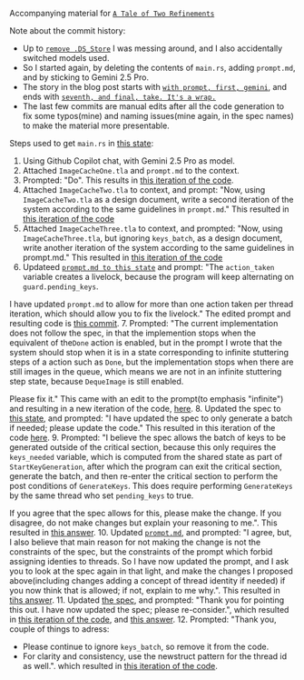 Accompanying material for [`A Tale of Two Refinements`](https://medium.com/@polyglot_factotum/a-tale-of-two-refinements-f6cdb2a3e4d8)


Note about the commit history:

- Up to [`remove .DS_Store`](https://github.com/gterzian/_refinement/commit/af8eb1eda5f2a4f3868edfd5718254452b7a6c6a)
  I was messing around, and I also accidentally switched models used.
- So I started again, by deleting the contents of `main.rs`, adding `prompt.md`, and by sticking to Gemini 2.5 Pro.
- The story in the blog post starts with [`with prompt, first, gemini`](https://github.com/gterzian/_refinement/commit/4874109e8dcdba9605f35283ce85c497629bfa5a), and ends with [`seventh, and final, take. It's a wrap.`](https://github.com/gterzian/_refinement/commit/68666036d233045e885907f299d45c30ab10093e)
- The last few commits are manual edits after all the code generation to fix some typos(mine) and naming issues(mine again, in the spec names) to make the material more presentable. 

Steps used to get `main.rs` in [this state](https://github.com/gterzian/_refinement/blob/68666036d233045e885907f299d45c30ab10093e/src/main.rs):

1. Using Github Copilot chat, with Gemini 2.5 Pro as model.
2. Attached `ImageCacheOne.tla` and `prompt.md` to the context.
3. Prompted: "Do". This results in [this iteration of the code](https://github.com/gterzian/_refinement/commit/4874109e8dcdba9605f35283ce85c497629bfa5a).
4. Attached `ImageCacheTwo.tla` to context, and prompt: "Now, using `ImageCacheTwo.tla` as a design document, write a second iteration of the system according to the same guidelines in `prompt.md`." This resulted in [this iteration of the code](https://github.com/gterzian/_refinement/commit/967a57bb7d5738df9b9acd9bb1fc208055dd74ce)
5. Attached `ImageCacheThree.tla` to context, and prompted: "Now, using `ImageCacheThree.tla`, but ignoring `keys_batch`, as a design document, write another iteration of the system according to the same guidelines in prompt.md." This resulted in [this iteration of the code](https://github.com/gterzian/_refinement/commit/de75ed47337ef1ed1fe269938da86b39eec8fefd)
6. Updateed [`prompt.md to this state`](https://github.com/gterzian/_refinement/commit/0ad3527f2e6f007720dd6e5c86c4af8fb10b672e) and prompt: "The `action_taken` variable creates a livelock, because the program will keep alternating  on `guard.pending_keys`. 

I have updated `prompt.md` to allow for more than one action taken per thread iteration, which should allow you to fix the livelock." The edited prompt and resulting code is [this commit](https://github.com/gterzian/_refinement/commit/0ad3527f2e6f007720dd6e5c86c4af8fb10b672e).
7. Prompted: "The current implementation does not follow the spec, in that the implemention stops when the  equivalent of the`Done` action is enabled, but in the prompt I wrote that the system should stop when it is in a state corresponding to infinite stuttering steps of a action such as `Done`, but the implementation stops when there are still images in the queue, which means we are not in an infinite stuttering step state, because `DequeImage` is still enabled. 

Please fix it." This came with an edit to the prompt(to emphasis "infinite") and resulting in a new iteration of the code, [here](https://github.com/gterzian/_refinement/commit/7303a6e7326be5059aeac0d789ced46066c28d53).
8. Updated the spec to [this state](https://github.com/gterzian/_refinement/commit/c7b02014ec3d18fdd8f8ff14dd0019001cdbbccb), and prompted: "I have updated the spec to only generate a batch if needed; please update the code." This resulted in this iteration of the code [here](https://github.com/gterzian/_refinement/commit/c7b02014ec3d18fdd8f8ff14dd0019001cdbbccb).
9. Prompted: "I believe the spec allows the batch of keys to be generated outside of the critical section, because this only requires the `keys_needed` variable, which is computed from the shared state as part of `StartKeyGeneration`, after which the program can exit the critical section, generate the batch, and then re-enter the critical section to perform the post conditions of `GenerateKeys`. This does require performing `GenerateKeys` by the same thread who set `pending_keys` to true. 

If you agree that the spec allows for this, please make the change. If you disagree, do not make changes but explain your reasoning to me.". This resulted in [this answer](https://gist.github.com/gterzian/611274c52017c7e20e9649e8088219ae).
10. Updated [`prompt.md`](https://github.com/gterzian/_refinement/blob/8889e43192bef5e70b3d0d6f35fc55af3c2b8b22/prompt.md), and prompted: "I agree, but, I also believe that main reason for not making the change is not the constraints of the spec, but the constraints of the prompt which forbid assigning identies to threads. So I have now updated the prompt, and I ask you to look at the spec again in that light, and make the changes I proposed above(including changes adding a concept of thread identity if needed) if you now think that is allowed; if not, explain to me why.". This resulted in [tihs answer](https://gist.github.com/gterzian/0e1eb20a20a9a6e452683a4fea84ea63).
11. Updated [the spec](https://github.com/gterzian/_refinement/commit/8889e43192bef5e70b3d0d6f35fc55af3c2b8b22#diff-82972e806b99062c2fc570e87ea9663e6e5fa6d36369c199040dcb021c82527a), and prompted: "Thank you for pointing this out. I have now updated the spec; please re-consider.", which resulted in [this iteration of the code](https://github.com/gterzian/_refinement/commit/8889e43192bef5e70b3d0d6f35fc55af3c2b8b22#diff-82972e806b99062c2fc570e87ea9663e6e5fa6d36369c199040dcb021c82527a), and [this answer](https://gist.github.com/gterzian/414ba8a3e88401e2f438214b0180ffae).
12. Prompted: "Thank you, couple of things to adress:

- Please continue to ignore `keys_batch`, so remove it from the code. 
- For clarity and consistency, use the newstruct pattern for the thread id as well.". which resulted in [this iteration of the code](https://github.com/gterzian/_refinement/commit/68666036d233045e885907f299d45c30ab10093e).
